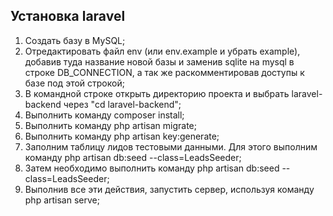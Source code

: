 <h2>Установка laravel</h2>
<ol>
 <li>Создать базу в MySQL;</li>
 <li>Отредактировать файл env (или env.example и убрать example), добавив туда название новой базы и заменив sqlite на mysql в строке DB_CONNECTION, а так же раскомментировав доступы к базе под этой строкой;</li>
 <li>В командной строке открыть директорию проекта и выбрать laravel-backend через "cd laravel-backend";</li>
 <li>Выполнить команду composer install;</li>
 <li>Выполнить команду php artisan migrate;</li>
 <li>Выполнить команду php artisan key:generate;</li>
 <li>Заполним таблицу лидов тестовыми данными. Для этого выполним команду php artisan db:seed --class=LeadsSeeder;</li>
 <li>Затем необходимо выполнить команду php artisan db:seed --class=LeadsSeeder;</li>
 <li>Выполнив все эти действия, запустить сервер, используя команду php artisan serve;</li>
</ol>
